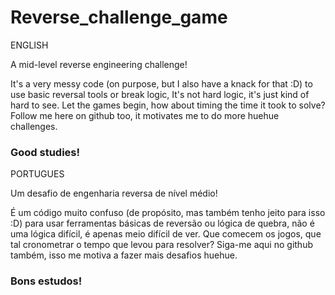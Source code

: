 # Reverse_challenge_game

ENGLISH

A mid-level reverse engineering challenge!

It's a very messy code (on purpose, but I also have a knack for that :D) to use basic reversal tools or break logic,
It's not hard logic, it's just kind of hard to see. Let the games begin, how about timing the time it took to solve? 
Follow me here on github too, it motivates me to do more huehue challenges.

<h3>Good studies!</h3>

PORTUGUES

Um desafio de engenharia reversa de nível médio!

É um código muito confuso (de propósito, mas também tenho jeito para isso :D) para usar ferramentas básicas de reversão 
ou lógica de quebra, não é uma lógica difícil, é apenas meio difícil de ver. Que comecem os jogos, que tal cronometrar 
o tempo que levou para resolver? Siga-me aqui no github também, isso me motiva a fazer mais desafios huehue.

<h3>Bons estudos!</h3>

